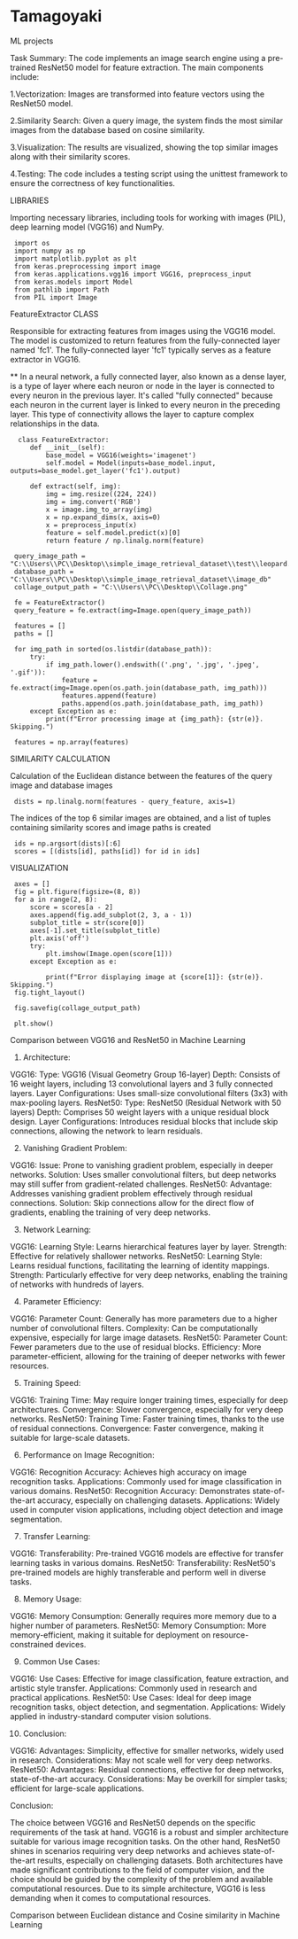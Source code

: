 # Tamagoyaki
ML projects

Task Summary:
The code implements an image search engine using a pre-trained ResNet50 model for feature extraction. The main components include:

1.Vectorization: Images are transformed into feature vectors using the ResNet50 model.


2.Similarity Search: Given a query image, the system finds the most similar images from the database based on cosine similarity.


3.Visualization: The results are visualized, showing the top similar images along with their similarity scores.


4.Testing: The code includes a testing script using the unittest framework to ensure the correctness of key functionalities.


LIBRARIES 

Importing necessary libraries, including tools for working with images (PIL), deep learning model (VGG16) and NumPy.

     import os
     import numpy as np
     import matplotlib.pyplot as plt
     from keras.preprocessing import image
     from keras.applications.vgg16 import VGG16, preprocess_input
     from keras.models import Model
     from pathlib import Path
     from PIL import Image

FeatureExtractor CLASS

Responsible for extracting features from images using the VGG16 model. The model is customized to return features from the fully-connected layer named 'fc1'.
The fully-connected layer 'fc1' typically serves as a feature extractor in VGG16.

** In a neural network, a fully connected layer, also known as a dense layer, is a type of layer where each neuron or node in the layer is connected to every neuron in the previous layer. It's called "fully connected" because each neuron in the current layer is linked to every neuron in the preceding layer. This type of connectivity allows the layer to capture complex relationships in the data.

      class FeatureExtractor:
         def __init__(self):
             base_model = VGG16(weights='imagenet')
             self.model = Model(inputs=base_model.input, outputs=base_model.get_layer('fc1').output)
     
         def extract(self, img):
             img = img.resize((224, 224))
             img = img.convert('RGB')
             x = image.img_to_array(img)
             x = np.expand_dims(x, axis=0)
             x = preprocess_input(x)
             feature = self.model.predict(x)[0]
             return feature / np.linalg.norm(feature)
     
     query_image_path = "C:\\Users\\PC\\Desktop\\simple_image_retrieval_dataset\\test\\leopard.jpg"
     database_path = "C:\\Users\\PC\\Desktop\\simple_image_retrieval_dataset\\image_db"
     collage_output_path = "C:\\Users\\PC\\Desktop\\Collage.png"
     
     fe = FeatureExtractor()
     query_feature = fe.extract(img=Image.open(query_image_path))
     
     features = []
     paths = []
     
     for img_path in sorted(os.listdir(database_path)):
         try:
             if img_path.lower().endswith(('.png', '.jpg', '.jpeg', '.gif')):
                 feature = fe.extract(img=Image.open(os.path.join(database_path, img_path)))
                 features.append(feature)
                 paths.append(os.path.join(database_path, img_path))
         except Exception as e:
             print(f"Error processing image at {img_path}: {str(e)}. Skipping.")
     
     features = np.array(features)
     
SIMILARITY CALCULATION

Calculation of the Euclidean distance between the features of the query image and database images 

     dists = np.linalg.norm(features - query_feature, axis=1)
     
The indices of the top 6 similar images are obtained, and a list of tuples containing similarity scores and image paths is created

     ids = np.argsort(dists)[:6]
     scores = [(dists[id], paths[id]) for id in ids]
     
VISUALIZATION

     axes = []
     fig = plt.figure(figsize=(8, 8))
     for a in range(2, 8):
         score = scores[a - 2]
         axes.append(fig.add_subplot(2, 3, a - 1))
         subplot_title = str(score[0])
         axes[-1].set_title(subplot_title)
         plt.axis('off')
         try:
             plt.imshow(Image.open(score[1]))
         except Exception as e:
     
             print(f"Error displaying image at {score[1]}: {str(e)}. Skipping.")
     fig.tight_layout()
     
     fig.savefig(collage_output_path)
     
     plt.show()

Comparison between VGG16 and ResNet50 in Machine Learning


1. Architecture:
   
VGG16:
Type: VGG16 (Visual Geometry Group 16-layer)
Depth: Consists of 16 weight layers, including 13 convolutional layers and 3 fully connected layers.
Layer Configurations: Uses small-size convolutional filters (3x3) with max-pooling layers.
ResNet50:
Type: ResNet50 (Residual Network with 50 layers)
Depth: Comprises 50 weight layers with a unique residual block design.
Layer Configurations: Introduces residual blocks that include skip connections, allowing the network to learn residuals.

2. Vanishing Gradient Problem:
   
VGG16:
Issue: Prone to vanishing gradient problem, especially in deeper networks.
Solution: Uses smaller convolutional filters, but deep networks may still suffer from gradient-related challenges.
ResNet50:
Advantage: Addresses vanishing gradient problem effectively through residual connections.
Solution: Skip connections allow for the direct flow of gradients, enabling the training of very deep networks.

3. Network Learning:
   
VGG16:
Learning Style: Learns hierarchical features layer by layer.
Strength: Effective for relatively shallower networks.
ResNet50:
Learning Style: Learns residual functions, facilitating the learning of identity mappings.
Strength: Particularly effective for very deep networks, enabling the training of networks with hundreds of layers.

4. Parameter Efficiency:

VGG16:
Parameter Count: Generally has more parameters due to a higher number of convolutional filters.
Complexity: Can be computationally expensive, especially for large image datasets.
ResNet50:
Parameter Count: Fewer parameters due to the use of residual blocks.
Efficiency: More parameter-efficient, allowing for the training of deeper networks with fewer resources.

5. Training Speed:
   
VGG16:
Training Time: May require longer training times, especially for deep architectures.
Convergence: Slower convergence, especially for very deep networks.
ResNet50:
Training Time: Faster training times, thanks to the use of residual connections.
Convergence: Faster convergence, making it suitable for large-scale datasets.

6. Performance on Image Recognition:

VGG16:
Recognition Accuracy: Achieves high accuracy on image recognition tasks.
Applications: Commonly used for image classification in various domains.
ResNet50:
Recognition Accuracy: Demonstrates state-of-the-art accuracy, especially on challenging datasets.
Applications: Widely used in computer vision applications, including object detection and image segmentation.

7. Transfer Learning:

VGG16:
Transferability: Pre-trained VGG16 models are effective for transfer learning tasks in various domains.
ResNet50:
Transferability: ResNet50's pre-trained models are highly transferable and perform well in diverse tasks.

8. Memory Usage:

VGG16:
Memory Consumption: Generally requires more memory due to a higher number of parameters.
ResNet50:
Memory Consumption: More memory-efficient, making it suitable for deployment on resource-constrained devices.

9. Common Use Cases:

VGG16:
Use Cases: Effective for image classification, feature extraction, and artistic style transfer.
Applications: Commonly used in research and practical applications.
ResNet50:
Use Cases: Ideal for deep image recognition tasks, object detection, and segmentation.
Applications: Widely applied in industry-standard computer vision solutions.

10. Conclusion:

VGG16:
Advantages: Simplicity, effective for smaller networks, widely used in research.
Considerations: May not scale well for very deep networks.
ResNet50:
Advantages: Residual connections, effective for deep networks, state-of-the-art accuracy.
Considerations: May be overkill for simpler tasks; efficient for large-scale applications.

Conclusion:

The choice between VGG16 and ResNet50 depends on the specific requirements of the task at hand. VGG16 is a robust and simpler architecture suitable for various image recognition tasks. On the other hand, ResNet50 shines in scenarios requiring very deep networks and achieves state-of-the-art results, especially on challenging datasets. Both architectures have made significant contributions to the field of computer vision, and the choice should be guided by the complexity of the problem and available computational resources. Due to its simple architecture, VGG16 is less demanding when it comes to computational resources.


Comparison between Euclidean distance and Cosine similarity in Machine Learning
 
